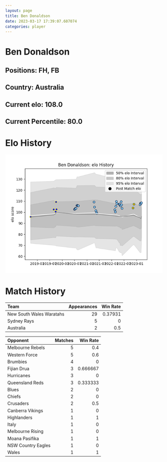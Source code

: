 ```yaml
---  
layout: page  
title: Ben Donaldson  
date: 2023-03-17 17:39:07.607074  
categories: player  
---
```

# Ben Donaldson

## Positions: FH, FB

## Country: Australia

## Current elo: 108.0

## Current Percentile: 80.0

# Elo History


![elo history](history_BenDonaldson.png)
# Match History


| Team                     |   Appearances |   Win Rate |
|:-------------------------|--------------:|-----------:|
| New South Wales Waratahs |            29 |    0.37931 |
| Sydney Rays              |             5 |    0       |
| Australia                |             2 |    0.5     |

| Opponent           |   Matches |   Win Rate |
|:-------------------|----------:|-----------:|
| Melbourne Rebels   |         5 |   0.4      |
| Western Force      |         5 |   0.6      |
| Brumbies           |         4 |   0        |
| Fijian Drua        |         3 |   0.666667 |
| Hurricanes         |         3 |   0        |
| Queensland Reds    |         3 |   0.333333 |
| Blues              |         2 |   0        |
| Chiefs             |         2 |   0        |
| Crusaders          |         2 |   0.5      |
| Canberra Vikings   |         1 |   0        |
| Highlanders        |         1 |   1        |
| Italy              |         1 |   0        |
| Melbourne Rising   |         1 |   0        |
| Moana Pasifika     |         1 |   1        |
| NSW Country Eagles |         1 |   0        |
| Wales              |         1 |   1        |